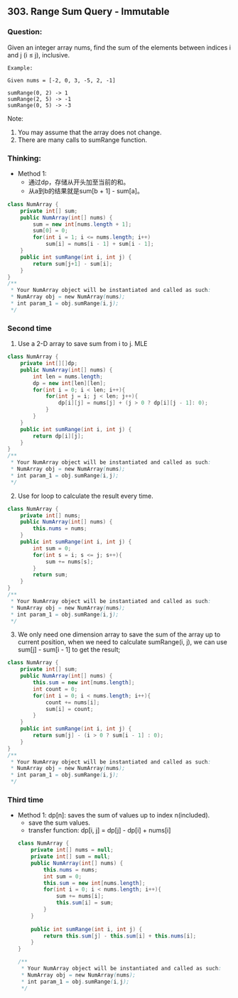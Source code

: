 ## 303. Range Sum Query - Immutable

### Question:
Given an integer array nums, find the sum of the elements between indices i and j (i ≤ j), inclusive.

```
Example:

Given nums = [-2, 0, 3, -5, 2, -1]

sumRange(0, 2) -> 1
sumRange(2, 5) -> -1
sumRange(0, 5) -> -3
```

Note:

1. You may assume that the array does not change.
2. There are many calls to sumRange function.

### Thinking:
* Method 1:
	* 通过dp，存储从开头加至当前的和。
	* 从a到b的结果就是sum[b + 1] - sum[a]。

```Java
class NumArray {
    private int[] sum;
    public NumArray(int[] nums) {
        sum = new int[nums.length + 1];
        sum[0] = 0;
        for(int i = 1; i <= nums.length; i++)
            sum[i] = nums[i - 1] + sum[i - 1];
    }
    public int sumRange(int i, int j) {
        return sum[j+1] - sum[i];
    }
}
/**
 * Your NumArray object will be instantiated and called as such:
 * NumArray obj = new NumArray(nums);
 * int param_1 = obj.sumRange(i,j);
 */
```

### Second time
1. Use a 2-D array to save sum from i to j. MLE
```Java
class NumArray {
    private int[][]dp;
    public NumArray(int[] nums) {
        int len = nums.length;
        dp = new int[len][len];
        for(int i = 0; i < len; i++){
            for(int j = i; j < len; j++){
                dp[i][j] = nums[j] + (j > 0 ? dp[i][j - 1]: 0);
            }
        }
    }
    public int sumRange(int i, int j) {
        return dp[i][j];
    }
}
/**
 * Your NumArray object will be instantiated and called as such:
 * NumArray obj = new NumArray(nums);
 * int param_1 = obj.sumRange(i,j);
 */
```

2. Use for loop to calculate the result every time.
```Java
class NumArray {
    private int[] nums;
    public NumArray(int[] nums) {
        this.nums = nums;
    }    
    public int sumRange(int i, int j) {
        int sum = 0;
        for(int s = i; s <= j; s++){
            sum += nums[s];
        }
        return sum;
    }
}
/**
 * Your NumArray object will be instantiated and called as such:
 * NumArray obj = new NumArray(nums);
 * int param_1 = obj.sumRange(i,j);
 */
```

3. We only need one dimension array to save the sum of the array up to current position, when we need to calculate sumRange(i, j), we can use sum[j] - sum[i - 1] to get the result;
```Java
class NumArray {
    private int[] sum;
    public NumArray(int[] nums) {
        this.sum = new int[nums.length];
        int count = 0;
        for(int i = 0; i < nums.length; i++){
            count += nums[i];
            sum[i] = count;
        }
    }
    public int sumRange(int i, int j) {
        return sum[j] - (i > 0 ? sum[i - 1] : 0);
    }
}
/**
 * Your NumArray object will be instantiated and called as such:
 * NumArray obj = new NumArray(nums);
 * int param_1 = obj.sumRange(i,j);
 */
```

### Third time
* Method 1: dp[n]: saves the sum of values up to index n(included).
	* save the sum values.
	* transfer function: dp[i, j] = dp[j] - dp[i] + nums[i]
	```Java
	class NumArray {
		private int[] nums = null;
		private int[] sum = null;
		public NumArray(int[] nums) {
			this.nums = nums;
			int sum = 0;
			this.sum = new int[nums.length];
			for(int i = 0; i < nums.length; i++){
				sum += nums[i];
				this.sum[i] = sum;
			}
		}
		
		public int sumRange(int i, int j) {
			return this.sum[j] - this.sum[i] + this.nums[i];
		}
	}

	/**
	 * Your NumArray object will be instantiated and called as such:
	 * NumArray obj = new NumArray(nums);
	 * int param_1 = obj.sumRange(i,j);
	 */
	```